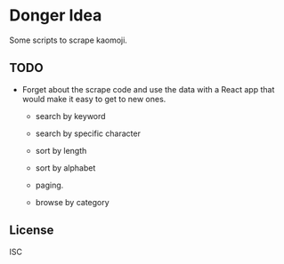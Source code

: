 # Donger Idea

Some scripts to scrape kaomoji.

## TODO

- Forget about the scrape code and use the data with a React app that would make
  it easy to get to new ones.

  - search by keyword
  - search by specific character

  - sort by length
  - sort by alphabet

  - paging.

  - browse by category

## License

ISC
